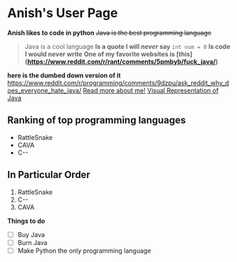 # Anish's User Page

**Anish likes to code in python**
~~Java is the best programming language~~
> Java is a cool language
 **Is a quote I will _never_ say**
`int num = 0` **Is code I would never write**
**One of my favorite websites is [this] (https://www.reddit.com/r/rant/comments/5pmbyb/fuck_java/)**

 **here is the dumbed down version of it**  https://www.reddit.com/r/programming/comments/9dzpu/ask_reddit_why_does_everyone_hate_java/
 [Read more about me!](./PRIVATE.txt)
 [Visual Representation of Java](https://abbeypartyrentals.com/images/stories/virtuemart/product/trash_with_liner.jpg)
 ## Ranking of top programming languages
 - RattleSnake
- CAVA
- C--

## In Particular Order
1. RattleSnake
2. C--
3. CAVA
   
**Things to do**
- [ ] Buy Java
- [ ] Burn Java
- [ ] Make Python the only programming language 